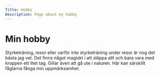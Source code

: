 ```yaml
---
Title: Hobby
Description: Page about my hobby
---
```


Min hobby
==================

Styrketräning, resor eller varför inte styrketräning under resor är nog det bästa jag vet. Det finns något magiskt i att släppa allt och bara vara med kroppen ett litet tag. Gillar även att gå ute i naturen. Här kan särskillt fåglarna fånga min uppmärksamhet.
